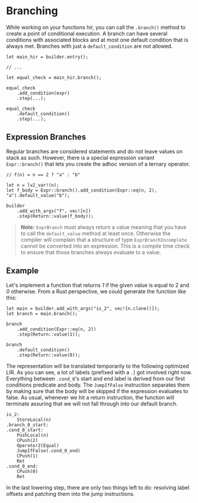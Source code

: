 # Branching

While working on your functions hir, you can call the `.branch()` method to create a point of conditional execution. A branch can have several conditions with associated blocks and at most one default condition that is always met. Branches with just a `default_condition` are not allowed.

``` rust,no_run
let main_hir = builder.entry();

// ...

let equal_check = main_hir.branch();

equal_check
    .add_condition(expr)
    .step(...);

equal_check
    .default_condition()
    .step(...);
```

## Expression Branches

Regular branches are considered statements and do not leave values on stack as such. However, there is a special expression variant `Expr::branch()` that lets you create the adhoc version of a ternary operator.

``` rust,no_run
// f(n) = n == 2 ? "a" : "b"

let n = lv2_var!(n);
let f_body = Expr::branch().add_condition(Expr::eq(n, 2), "a").default_value("b");

builder
    .add_with_args("f", vec![n])
    .step(Return::value(f_body));
```

> **Note:** `ExprBranch` must always return a value meaning that you have to call the `default_value` method at least once. Otherwise the compiler will complain that a structure of type `ExprBranchIncomplete` cannot be converted into an expression. This is a compile time check to ensure that those branches always evaluate to a value.

## Example

Let's implement a function that returns *1* if the given value is equal to 2 and *0* otherwise. From a Rust perspective, we could generate the function like this:

``` rust,no_run
let main = builder.add_with_args("is_2", vec![n.clone()]);
let branch = main.branch();

branch
    .add_condition(Expr::eq(n, 2))
    .step(Return::value(1));

branch
    .default_condition()
    .step(Return::value(0));
```

The representation will be translated temporarily to the following optimized LIR. As you can see, a lot of labels (prefixed with a `.`) got involved right now. Everything between `.cond_0`'s start and end label is derived from our first conditions predicate and body. The `JumpIfFalse` instruction separates them by making sure that the body will be skipped if the expression evaluates to false. As usual, whenever we hit a return instruction, the function will terminate assuring that we will not fall through into our default branch.

``` lir
is_2:
	StoreLocal(n)
.branch_0_start:
.cond_0_start:
	PushLocal(n)
	CPush(2)
	Operator2(Equal)
	JumpIfFalse(.cond_0_end)
	CPush(1)
	Ret
.cond_0_end:
	CPush(0)
	Ret
```

In the last lowering step, there are only two things left to do: resolving label offsets and patching them into the jump instructions.
